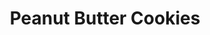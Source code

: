 ---
layout: recipe
title: "Peanut Butter Cookies"
yield: 3 dozen cookies

ingredients:
- ½ cup shortening (half butter or margarine, softened)
- ½ cup peanut butter,
- ½ cup granulated sugar
- ½ cup brow sugar (packed)
- 1 egg
- 1 ¼ cups Gold Medal Flour
- ¾ teaspoon soda
- ½ teaspoon baking soda
- ¼ teaspoon salt

directions:
- Mix thoroughly shortening, peanut butter, granulated sugar, brown sugar, and eggs. Blend in flour, soda, baking powder, and salt.
- Cover and chill. Heat oven to 375°.
- Shape dough into 1" balls. Place 3" apart on lightly greased baking sheet. 
- With fork dipped in flour, flatten in crisscross pattern to 2". Bake 10-12 min. or until set but not hard.


---